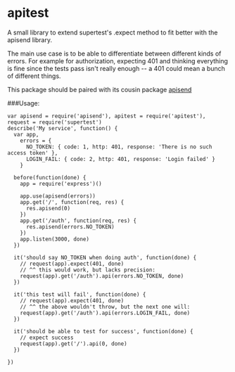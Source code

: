 apitest
=======

A small library to extend supertest's .expect method to fit better with the apisend library.

The main use case is to be able to differentiate between different kinds of errors. For example for authorization, expecting 401 and thinking everything is fine since the tests pass isn't really enough -- a 401 could mean a bunch of different things. 

This package should be paired with its cousin package [apisend](https://github.com/lulzmachine/apisend)

###Usage:

```
var apisend = require('apisend'), apitest = require('apitest'), request = require('supertest')
describe('My service', function() {
  var app,
    errors = {
      NO_TOKEN: { code: 1, http: 401, response: 'There is no such access token' },
      LOGIN_FAIL: { code: 2, http: 401, response: 'Login failed' }
    }

  before(function(done) {
    app = require('express')()

    app.use(apisend(errors))
    app.get('/', function(req, res) {
      res.apisend(0)
    })
    app.get('/auth', function(req, res) {
      res.apisend(errors.NO_TOKEN)
    })
    app.listen(3000, done)
  })

  it('should say NO_TOKEN when doing auth', function(done) {
    // request(app).expect(401, done) 
    // ^^ this would work, but lacks precision:
    request(app).get('/auth').api(errors.NO_TOKEN, done)
  })

  it('this test will fail', function(done) {
    // request(app).expect(401, done) 
    // ^^ the above wouldn't throw, but the next one will:
    request(app).get('/auth').api(errors.LOGIN_FAIL, done)
  })

  it('should be able to test for success', function(done) {
    // expect success
    request(app).get('/').api(0, done)
  })

})
```